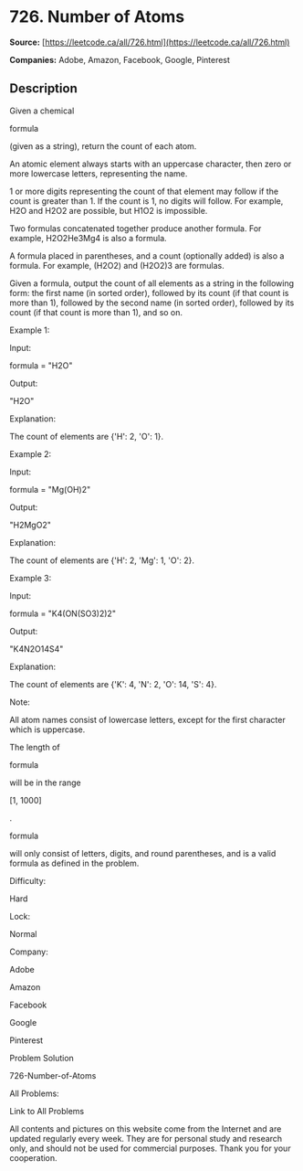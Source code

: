 # 726. Number of Atoms

**Source:** [https://leetcode.ca/all/726.html](https://leetcode.ca/all/726.html)

**Companies:** Adobe, Amazon, Facebook, Google, Pinterest

## Description

Given a chemical

formula

(given as a string), return the count of each atom.

An atomic element always starts with an uppercase character, then zero or more lowercase
        letters, representing the name.

1 or more digits representing the count of that element may follow if the count is greater
        than 1. If the count is 1, no digits will follow. For example, H2O and H2O2 are possible,
        but H1O2 is impossible.

Two formulas concatenated together produce another formula. For example, H2O2He3Mg4 is also
        a formula.

A formula placed in parentheses, and a count (optionally added) is also a formula. For
        example, (H2O2) and (H2O2)3 are formulas.

Given a formula, output the count of all elements as a string in the following form: the
        first name (in sorted order), followed by its count (if that count is more than 1), followed
        by the second name (in sorted order), followed by its count (if that count is more than 1),
        and so on.

Example 1:

Input:

formula = "H2O"

Output:

"H2O"

Explanation:

The count of elements are {'H': 2, 'O': 1}.

Example 2:

Input:

formula = "Mg(OH)2"

Output:

"H2MgO2"

Explanation:

The count of elements are {'H': 2, 'Mg': 1, 'O': 2}.

Example 3:

Input:

formula = "K4(ON(SO3)2)2"

Output:

"K4N2O14S4"

Explanation:

The count of elements are {'K': 4, 'N': 2, 'O': 14, 'S': 4}.

Note:

All atom names consist of lowercase letters, except for the first character which is
        uppercase.

The length of

formula

will be in the range

[1, 1000]

.

formula

will only consist of letters, digits, and round parentheses, and is a
        valid formula as defined in the problem.

Difficulty:

Hard

Lock:

Normal

Company:

Adobe

Amazon

Facebook

Google

Pinterest

Problem Solution

726-Number-of-Atoms

All Problems:

Link to All Problems

All contents and pictures on this website come from the Internet and are updated regularly every week. They are for personal study and research only, and should not be used for commercial purposes. Thank you for your cooperation.

